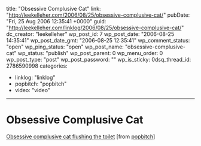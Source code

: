 title: "Obsessive Complusive Cat"
link: "http://leekelleher.com/2006/08/25/obsessive-complusive-cat/"
pubDate: "Fri, 25 Aug 2006 12:35:41 +0000"
guid: "http://leekelleher.com/linklog/2006/08/25/obsessive-complusive-cat/"
dc_creator: "leekelleher"
wp_post_id: 7
wp_post_date: "2006-08-25 14:35:41"
wp_post_date_gmt: "2006-08-25 12:35:41"
wp_comment_status: "open"
wp_ping_status: "open"
wp_post_name: "obsessive-complusive-cat"
wp_status: "publish"
wp_post_parent: 0
wp_menu_order: 0
wp_post_type: "post"
wp_post_password: ""
wp_is_sticky: 0dsq_thread_id: 2786590998
categories:
  - linklog: "linklog"
  - popbitch: "popbitch"
  - video: "video"

---

# Obsessive Complusive Cat

<a href="http://video.google.de/videoplay?docid=-6497257644936185526&q=genre:comedy">Obsessive complusive cat flushing the toilet</a> [from <a href="http://www.popbitch.com/">popbitch</a>]
